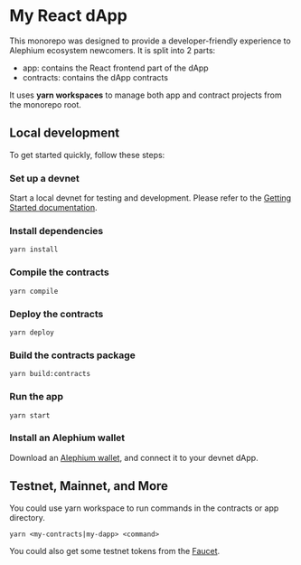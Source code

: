 # My React dApp

This monorepo was designed to provide a developer-friendly experience to Alephium ecosystem newcomers. It is split into 2 parts:

- app: contains the React frontend part of the dApp
- contracts: contains the dApp contracts

It uses **yarn workspaces** to manage both app and contract projects from the monorepo root.

## Local development

To get started quickly, follow these steps:

### Set up a devnet

Start a local devnet for testing and development. Please refer to the [Getting Started documentation](https://docs.alephium.org/full-node/getting-started#devnet).

### Install dependencies

```
yarn install
```

### Compile the contracts

```
yarn compile
```

### Deploy the contracts

```
yarn deploy
```

### Build the contracts package

```
yarn build:contracts
```

### Run the app

```
yarn start
```

### Install an Alephium wallet

Download an [Alephium wallet](https://alephium.org/#wallets), and connect it to your devnet dApp.

## Testnet, Mainnet, and More

You could use yarn workspace to run commands in the contracts or app directory.

```
yarn <my-contracts|my-dapp> <command>
```

You could also get some testnet tokens from the [Faucet](https://docs.alephium.org/infrastructure/public-services/#testnet-faucet).
